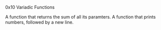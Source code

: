 0x10 Variadic Functions

A function that returns the sum of all its paramters.
A function that prints numbers, followed by a new line.
